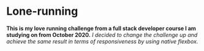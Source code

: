 # Lone-running
**This is my love running challenge from a full stack developer course I am studying on from October 2020.**
*I decided to change the challenge up and achieve the same result in terms of responsiveness by using native flexbox.*
